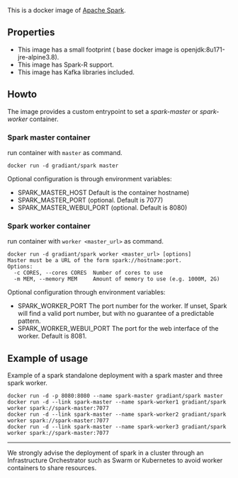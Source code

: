 This is a docker image of [Apache Spark](https://spark.apache.org/).

## Properties

- This image has a small footprint ( base docker image is openjdk:8u171-jre-alpine3.8).
- This image has Spark-R support.
- This image has Kafka libraries included.

## Howto

The image provides a custom entrypoint to set a _spark-master_ or _spark-worker_ container. 

### Spark master container

run container with `master` as command.

``` 
docker run -d gradiant/spark master
```

Optional configuration is through environment variables:

- SPARK_MASTER_HOST Default is the container hostname)
- SPARK_MASTER_PORT (optional. Default is 7077)
- SPARK_MASTER_WEBUI_PORT (optional. Default is 8080)

### Spark worker container

run container with `worker <master_url>` as command. 

```
docker run -d gradiant/spark worker <master_url> [options]
Master must be a URL of the form spark://hostname:port.
Options:
  -c CORES, --cores CORES  Number of cores to use
  -m MEM, --memory MEM     Amount of memory to use (e.g. 1000M, 2G)
```

Optional configuration through environment variables:
- SPARK_WORKER_PORT       The port number for the worker. 
If unset, Spark will find a valid port number, but with no guarantee of a predictable pattern.
- SPARK_WORKER_WEBUI_PORT The port for the web interface of the worker. Default is 8081.



## Example of usage

Example of a spark standalone deployment with a spark master and three spark worker.


```
docker run -d -p 8080:8080 --name spark-master gradiant/spark master
docker run -d --link spark-master --name spark-worker1 gradiant/spark worker spark://spark-master:7077
docker run -d --link spark-master --name spark-worker2 gradiant/spark worker spark://spark-master:7077
docker run -d --link spark-master --name spark-worker3 gradiant/spark worker spark://spark-master:7077
```

----

We strongly advise the deployment of spark in a cluster through an Infrastructure Orchestrator such as Swarm or Kubernetes to avoid worker containers to share resources.
